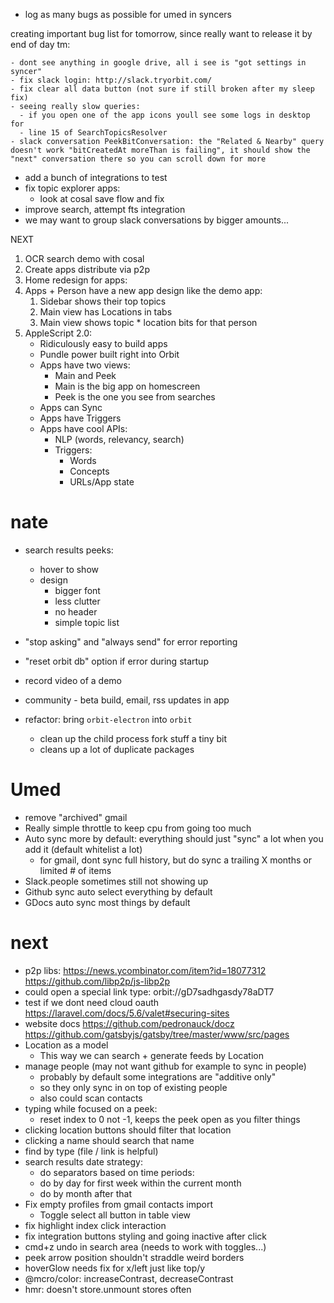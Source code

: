 - log as many bugs as possible for umed in syncers

creating important bug list for tomorrow, since really want to release it by end of day tm:

```
- dont see anything in google drive, all i see is "got settings in syncer"
- fix slack login: http://slack.tryorbit.com/
- fix clear all data button (not sure if still broken after my sleep fix)
- seeing really slow queries:
  - if you open one of the app icons youll see some logs in desktop for
  - line 15 of SearchTopicsResolver
- slack conversation PeekBitConversation: the "Related & Nearby" query doesn't work "bitCreatedAt moreThan is failing", it should show the "next" conversation there so you can scroll down for more
```

- add a bunch of integrations to test
- fix topic explorer apps:
  - look at cosal save flow and fix
- improve search, attempt fts integration
- we may want to group slack conversations by bigger amounts...

NEXT

1. OCR search demo with cosal
2. Create apps distribute via p2p
3. Home redesign for apps:
4. Apps + Person have a new app design like the demo app:
   1. Sidebar shows their top topics
   2. Main view has Locations in tabs
   3. Main view shows topic \* location bits for that person
5. AppleScript 2.0:
   - Ridiculously easy to build apps
   - Pundle power built right into Orbit
   - Apps have two views:
     - Main and Peek
     - Main is the big app on homescreen
     - Peek is the one you see from searches
   - Apps can Sync
   - Apps have Triggers
   - Apps have cool APIs:
     - NLP (words, relevancy, search)
     - Triggers:
       - Words
       - Concepts
       - URLs/App state

# nate

- search results peeks:
  - hover to show
  - design
    - bigger font
    - less clutter
    - no header
    - simple topic list
- "stop asking" and "always send" for error reporting
- "reset orbit db" option if error during startup
- record video of a demo
- community - beta build, email, rss updates in app

- refactor: bring `orbit-electron` into `orbit`
  - clean up the child process fork stuff a tiny bit
  - cleans up a lot of duplicate packages

# Umed

- remove "archived" gmail
- Really simple throttle to keep cpu from going too much
- Auto sync more by default: everything should just "sync" a lot when you add it (default whitelist a lot)
  - for gmail, dont sync full history, but do sync a trailing X months or limited # of items
- Slack.people sometimes still not showing up
- Github sync auto select everything by default
- GDocs auto sync most things by default

# next

- p2p libs: https://news.ycombinator.com/item?id=18077312 https://github.com/libp2p/js-libp2p
- could open a special link type: orbit://gD7sadhgasdy78aDT7
- test if we dont need cloud oauth https://laravel.com/docs/5.6/valet#securing-sites
- website docs https://github.com/pedronauck/docz https://github.com/gatsbyjs/gatsby/tree/master/www/src/pages
- Location as a model
  - This way we can search + generate feeds by Location
- manage people (may not want github for example to sync in people)
  - probably by default some integrations are "additive only"
  - so they only sync in on top of existing people
  - also could scan contacts
- typing while focused on a peek:
  - reset index to 0 not -1, keeps the peek open as you filter things
- clicking location buttons should filter that location
- clicking a name should search that name
- find by type (file / link is helpful)
- search results date strategy:
  - do separators based on time periods:
  - do by day for first week within the current month
  - do by month after that
- Fix empty profiles from gmail contacts import
  - Toggle select all button in table view
- fix highlight index click interaction
- fix integration buttons styling and going inactive after click
- cmd+z undo in search area (needs to work with toggles...)
- peek arrow position shouldn't straddle weird borders
- hoverGlow needs fix for x/left just like top/y
- @mcro/color: increaseContrast, decreaseContrast
- hmr: doesn't store.unmount stores often
